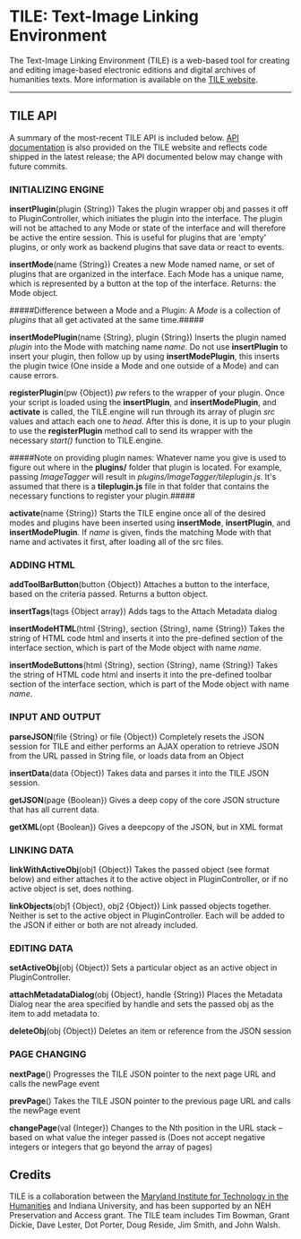 TILE: Text-Image Linking Environment
====================================

The Text-Image Linking Environment (TILE) is a web-based tool for creating and editing image-based electronic editions and digital archives of humanities texts. More information is available on the [TILE website](http://mith.umd.edu/tile).

--------------

TILE API
----
A summary of the most-recent TILE API is included below. [API documentation](http://mith.umd.edu/tile/documentation/tile-api/) is also provided on the TILE website and reflects code shipped in the latest release; the API documented below may change with future commits.

### INITIALIZING ENGINE

**insertPlugin**(plugin {String})
Takes the plugin wrapper obj and passes it off to PluginController, which initiates the plugin into the interface. The plugin will not be attached to any Mode or state of the interface and will therefore be active the entire session. This is useful for plugins that are 'empty' plugins, or only work as backend plugins that save data or react to events.

**insertMode**(name {String})
Creates a new Mode named name, or set of plugins that are organized in the interface. Each Mode has a unique name, which is represented by a button at the top of the interface. Returns: the Mode object.

#####Difference between a Mode and a Plugin: A *Mode* is a collection of *plugins* that all get activated at the same time.#####

**insertModePlugin**(name {String}, plugin {String})
Inserts the plugin named *plugin* into the Mode with matching name *name*. Do not use **insertPlugin** to insert your plugin, then follow up by using **insertModePlugin**, this inserts the plugin twice (One inside a Mode and one outside of a Mode) and can cause errors. 

**registerPlugin**(pw {Object})
*pw* refers to the wrapper of your plugin. Once your script is loaded using the **insertPlugin**, and **insertModePlugin**, and **activate** is called, the TILE.engine will run through its array of plugin *src* values and attach each one to *head*. After this is done, it is up to your plugin to use the **registerPlugin** method call to send its wrapper with the necessary *start()* function to TILE.engine. 

#####Note on providing plugin names: Whatever name you give is used to figure out where in the **plugins/** folder that plugin is located. For example, passing *ImageTagger* will result in *plugins/ImageTagger/tileplugin.js*. It's assumed that there is a **tileplugin.js** file in that folder that contains the necessary functions to register your plugin.#####

**activate**(name {String})
Starts the TILE engine once all of the desired modes and plugins have been inserted using **insertMode**, **insertPlugin**, and **insertModePlugin**. If *name* is given, finds the matching Mode with that name and activates it first, after loading all of the src files.

### ADDING HTML

**addToolBarButton**(button {Object})
Attaches a button to the interface, based on the criteria passed. Returns a button object.

**insertTags**(tags {Object array})
Adds tags to the Attach Metadata dialog

**insertModeHTML**(html {String}, section {String}, name {String})
Takes the string of HTML code html and inserts it into the pre-defined section of the interface section, which is part of the Mode object with name *name*.

**insertModeButtons**(html {String}, section {String}, name {String})
Takes the string of HTML code html and inserts it into the pre-defined toolbar section of the interface section, which is part of the Mode object with name *name*.

### INPUT AND OUTPUT

**parseJSON**(file {String} or file {Object})
Completely resets the JSON session for TILE and either performs an AJAX operation to retrieve JSON from the URL passed in String file, or loads data from an Object

**insertData**(data {Object})
Takes data and parses it into the TILE JSON session.

**getJSON**(page {Boolean})
Gives a deep copy of the core JSON structure that has all current data.

**getXML**(opt {Boolean})
Gives a deepcopy of the JSON, but in XML format

### LINKING DATA

**linkWithActiveObj**(obj1 {Object})
Takes the passed object (see format below) and either attaches it to the active object in PluginController, or if no active object is set, does nothing.

**linkObjects**(obj1 {Object}, obj2 {Object})
Link passed objects together. Neither is set to the active object in PluginController. Each will be added to the JSON if either or both are not already included.

### EDITING DATA

**setActiveObj**(obj {Object})
Sets a particular object as an active object in PluginController.

**attachMetadataDialog**(obj {Object}, handle {String})
Places the Metadata Dialog near the area specified by handle and sets the passed obj as the item to add metadata to.

**deleteObj**(obj {Object})
Deletes an item or reference from the JSON session

### PAGE CHANGING

**nextPage**()
Progresses the TILE JSON pointer to the next page URL and calls the newPage event

**prevPage**()
Takes the TILE JSON pointer to the previous page URL and calls the newPage event

**changePage**(val {Integer})
Changes to the Nth position in the URL stack – based on what value the integer passed is (Does not accept negative integers or integers that go beyond the array of pages)

Credits
----
TILE is a collaboration between the [Maryland Institute for Technology in the Humanities](http://mith.umd.edu/) and Indiana University, and has been supported by an NEH Preservation and Access grant. The TILE team includes Tim Bowman, Grant Dickie, Dave Lester, Dot Porter, Doug Reside, Jim Smith, and John Walsh.